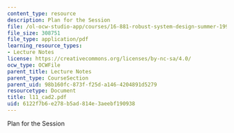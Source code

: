 ```yaml
---
content_type: resource
description: Plan for the Session
file: /ol-ocw-studio-app/courses/16-881-robust-system-design-summer-1998/6122f7b6e278b5ad814e3aeebf190938_l11_cad2.pdf
file_size: 308751
file_type: application/pdf
learning_resource_types:
- Lecture Notes
license: https://creativecommons.org/licenses/by-nc-sa/4.0/
ocw_type: OCWFile
parent_title: Lecture Notes
parent_type: CourseSection
parent_uid: 98b160fc-873f-f25d-a146-4204891d5279
resourcetype: Document
title: l11_cad2.pdf
uid: 6122f7b6-e278-b5ad-814e-3aeebf190938
---
```

Plan for the Session